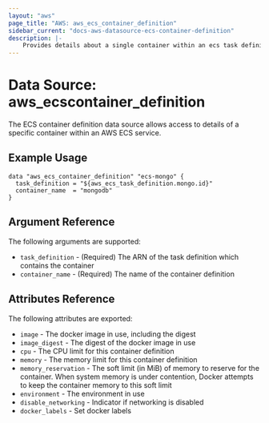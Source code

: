 ```yaml
---
layout: "aws"
page_title: "AWS: aws_ecs_container_definition"
sidebar_current: "docs-aws-datasource-ecs-container-definition"
description: |-
    Provides details about a single container within an ecs task definition
---
```


# Data Source: aws_ecscontainer_definition

The ECS container definition data source allows access to details of
a specific container within an AWS ECS service.

## Example Usage

```hcl
data "aws_ecs_container_definition" "ecs-mongo" {
  task_definition = "${aws_ecs_task_definition.mongo.id}"
  container_name  = "mongodb"
}
```

## Argument Reference

The following arguments are supported:

* `task_definition` - (Required) The ARN of the task definition which contains the container
* `container_name` - (Required) The name of the container definition

## Attributes Reference

The following attributes are exported:

* `image` - The docker image in use, including the digest
* `image_digest` - The digest of the docker image in use
* `cpu` - The CPU limit for this container definition
* `memory` - The memory limit for this container definition
* `memory_reservation` - The soft limit (in MiB) of memory to reserve for the container. When system memory is under contention, Docker attempts to keep the container memory to this soft limit
* `environment` - The environment in use
* `disable_networking` - Indicator if networking is disabled
* `docker_labels` - Set docker labels
